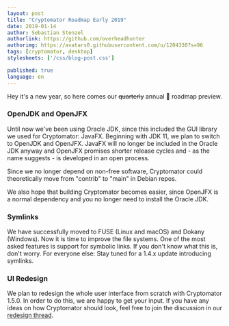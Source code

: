 ```yaml
---
layout: post
title: "Cryptomator Roadmap Early 2019"
date: 2019-01-14
author: Sebastian Stenzel
authorlink: https://github.com/overheadhunter
authorimg: https://avatars0.githubusercontent.com/u/1204330?s=96
tags: [cryptomator, desktop]
stylesheets: ['/css/blog-post.css']

published: true
language: en
---
```

Hey it's a new year, so here comes our ~~quarterly~~ annual :see_no_evil: roadmap preview.


### OpenJDK and OpenJFX
Until now we've been using Oracle JDK, since this included the GUI library we used for Cryptomator: JavaFX. Beginning with JDK 11, we plan to switch to OpenJDK and OpenJFX. JavaFX will no longer be included in the Oracle JDK anyway and OpenJFX promises shorter release cycles and - as the name suggests - is developed in an open process.

Since we no longer depend on non-free software, Cryptomator could theoretically move from "contrib" to "main" in Debian repos. 

We also hope that building Cryptomator becomes easier, since OpenJFX is a normal dependency and you no longer need to install the Oracle JDK.


### Symlinks
We have successfully moved to FUSE (Linux and macOS) and Dokany (Windows). Now it is time to improve the file systems. One of the most asked features is support for symbolic links. If you don't know what this is, don't worry. For everyone else: Stay tuned for a 1.4.x update introducing symlinks.


### UI Redesign
We plan to redesign the whole user interface from scratch with Cryptomator 1.5.0. In order to do this, we are happy to get your input. If you have any ideas on how Cryptomator should look, feel free to join the discussion in our [redesign thread](https://community.cryptomator.org/t/ui-redesign-thread/2850).